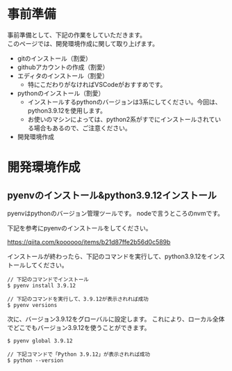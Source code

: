 # 事前準備

事前準備として、下記の作業をしていただきます。<br>
このページでは、開発環境作成に関して取り上げます。

- gitのインストール（割愛）
- githubアカウントの作成（割愛）
- エディタのインストール（割愛）
  - 特にこだわりがなければVSCodeがおすすめです。
- pythonのインストール（割愛）
  - インストールするpythonのバージョンは3系にしてください。今回は、python3.9.12を使用します。
  - お使いのマシンによっては、python2系がすでにインストールされている場合もあるので、ご注意ください。
- 開発環境作成

# 開発環境作成

## pyenvのインストール&python3.9.12インストール

pyenvはpythonのバージョン管理ツールです。
nodeで言うところのnvmです。


下記を参考にpyenvのインストールをしてください。

https://qiita.com/koooooo/items/b21d87ffe2b56d0c589b

インストールが終わったら、下記のコマンドを実行して、python3.9.12をインストールしてください。

```
// 下記のコマンドでインストール
$ pyenv install 3.9.12

// 下記のコマンドを実行して、3.9.12が表示されれば成功
$ pyenv versions

```

次に、バージョン3.9.12をグローバルに設定します。
これにより、ローカル全体でどこでもバージョン3.9.12を使うことができます。

```
$ pyenv global 3.9.12

// 下記コマンドで「Python 3.9.12」が表示されれば成功
$ python --version
```

